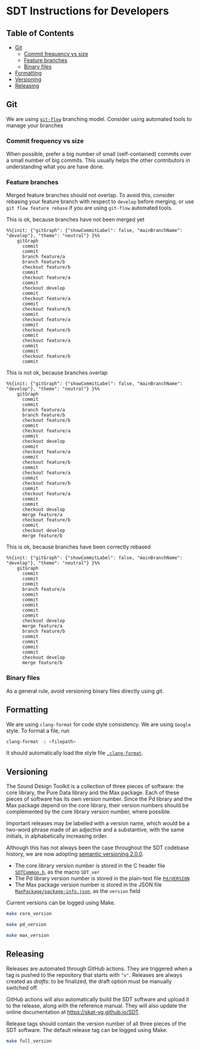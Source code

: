 # SDT Instructions for Developers <!-- omit in toc -->
## Table of Contents <!-- omit in toc -->
- [Git](#git)
  - [Commit frequency vs size](#commit-frequency-vs-size)
  - [Feature branches](#feature-branches)
  - [Binary files](#binary-files)
- [Formatting](#formatting)
- [Versioning](#versioning)
- [Releasing](#releasing)

## Git
We are using
[`git-flow`](https://nvie.com/posts/a-successful-git-branching-model/)
branching model. Consider using automated tools to manage your branches

### Commit frequency vs size
When possible, prefer a big number of small (self-contained) commits over a
small number of big commits. This usually helps the other contributors in
understanding what you are have done.

### Feature branches
Merged feature branches should not overlap.
To avoid this, consider rebasing your feature branch with respect to `develop`
before merging, or use `git flow feature rebase` if you are using `git-flow`
automated tools.

This is ok, because branches have not been merged yet
```mermaid
%%{init: {"gitGraph": {"showCommitLabel": false, "mainBranchName": "develop"}, "theme": "neutral"} }%%
    gitGraph
      commit
      commit
      branch feature/a
      branch feature/b
      checkout feature/b
      commit
      checkout feature/a
      commit
      checkout develop
      commit
      checkout feature/a
      commit
      checkout feature/b
      commit
      checkout feature/a
      commit
      checkout feature/b
      commit
      checkout feature/a
      commit
      commit
      checkout feature/b
      commit
```

This is not ok, because branches overlap
```mermaid
%%{init: {"gitGraph": {"showCommitLabel": false, "mainBranchName": "develop"}, "theme": "neutral"} }%%
    gitGraph
      commit
      commit
      branch feature/a
      branch feature/b
      checkout feature/b
      commit
      checkout feature/a
      commit
      checkout develop
      commit
      checkout feature/a
      commit
      checkout feature/b
      commit
      checkout feature/a
      commit
      checkout feature/b
      commit
      checkout feature/a
      commit
      commit
      checkout develop
      merge feature/a
      checkout feature/b
      commit
      checkout develop
      merge feature/b
```

This is ok, because branches have been correctly rebased
```mermaid
%%{init: {"gitGraph": {"showCommitLabel": false, "mainBranchName": "develop"}, "theme": "neutral"} }%%
    gitGraph
      commit
      commit
      commit
      branch feature/a
      commit
      commit
      commit
      commit
      commit
      checkout develop
      merge feature/a
      branch feature/b
      commit
      commit
      commit
      commit
      checkout develop
      merge feature/b
```

### Binary files
As a general rule, avoid versioning binary files directly using git.

## Formatting
We are using `clang-format` for code style consistency. We are using `Google` style.
To format a file, run
```bash
clang-format -i <filepath>
```
It should automatically load the style file [`.clang-format`](.clang-format).

## Versioning
The Sound Design Toolkit is a collection of three pieces of software: the core library, the Pure Data library and the Max package. Each of these pieces of software has its own version number. Since the Pd library and the Max package depend on the core library, their version numbers should be complemented by the core library version number, where possible.

Important releases may be labelled with a version name, which would be a two-word phrase made of an adjective and a substantive, with the same initials, in alphabetically increasing order.

Although this has not always been the case throughout the SDT codebase history, we are now adopting [semantic versioning 2.0.0](https://semver.org).

- The core library version number is stored in the C header file [`SDTCommon.h`](src/SDT/SDTCommon.h), as the macro `SDT_ver`
- The Pd library version number is stored in the plain-text file [`Pd/VERSION`](Pd/VERSION)
- The Max package version number is stored in the JSON file [`MaxPackage/package-info.json`](MaxPackage/package-info.json), as the `version` field

Current versions can be logged using Make.
```bash
make core_version
```
```bash
make pd_version
```
```bash
make max_version
```

## Releasing
Releases are automated through GitHub actions. They are triggered when a tag is pushed to the repository that starts with `"v"`. Releases are always created as *drafts*: to be finalized, the draft option must be manually switched off.

GitHub actions will also automatically build the SDT software and upload it to the release, along with the reference manual. They will also update the online documentation at https://skat-vg.github.io/SDT.

Release tags should contain the version number of all three pieces of the SDT software. The default release tag can be logged using Make.
```bash
make full_version
```
